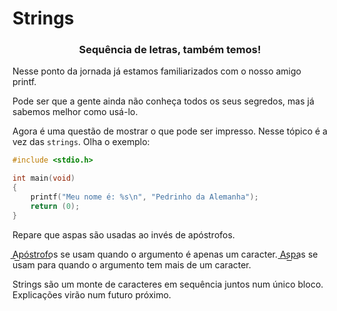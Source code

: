 # Strings
### <center>Sequência de letras, também temos!</center>

Nesse ponto da jornada já estamos familiarizados com o nosso amigo printf.

Pode ser que a gente ainda não conheça todos os seus segredos, mas já sabemos melhor como usá-lo.

Agora é uma questão de mostrar o que pode ser impresso. Nesse tópico é a vez das ``strings``. Olha o exemplo:

```c
#include <stdio.h>

int	main(void)
{
	printf("Meu nome é: %s\n", "Pedrinho da Alemanha");
	return (0);
}
```

Repare que aspas são usadas ao invés de apóstrofos.

A͟p͟ó͟s͟t͟r͟o͟f͟o͟s se usam quando o argumento é apenas um caracter. A͟s͟p͟a͟s se usam para quando o argumento tem mais de um caracter.

Strings são um monte de caracteres em sequência juntos num único bloco. Explicações virão num futuro próximo.
